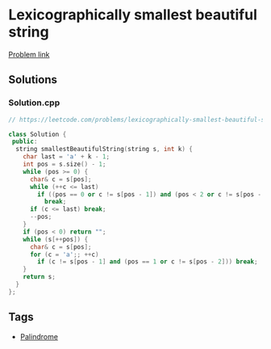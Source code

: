# Lexicographically smallest beautiful string

[Problem link](https://leetcode.com/problems/lexicographically-smallest-beautiful-string/)

## Solutions


### Solution.cpp
```cpp
// https://leetcode.com/problems/lexicographically-smallest-beautiful-string/

class Solution {
 public:
  string smallestBeautifulString(string s, int k) {
    char last = 'a' + k - 1;
    int pos = s.size() - 1;
    while (pos >= 0) {
      char& c = s[pos];
      while (++c <= last)
        if ((pos == 0 or c != s[pos - 1]) and (pos < 2 or c != s[pos - 2]))
          break;
      if (c <= last) break;
      --pos;
    }
    if (pos < 0) return "";
    while (s[++pos]) {
      char& c = s[pos];
      for (c = 'a';; ++c)
        if (c != s[pos - 1] and (pos == 1 or c != s[pos - 2])) break;
    }
    return s;
  }
};
```
## Tags

* [Palindrome](/README.md#Palindrome)
